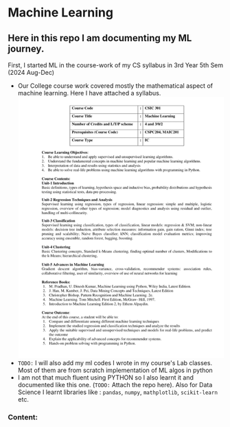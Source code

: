 # Machine Learning

## Here in this repo I am documenting my ML journey.
First, I started ML in the course-work of my CS syllabus in 3rd Year 5th Sem (2024 Aug-Dec)
- Our College course work covered mostly the mathematical aspect of machine learning. Here I have attached a syllabus.
![ML Syllabus of NITKKR](./ML%20Syllabus.jpg)
- `TODO:` I will also add my ml codes I wrote in my course's Lab classes. Most of them are from scratch implementation of ML algos in python
- I am not that much fluent using PYTHON so I also learnt it and documented like this one. (`TODO:` Attach the repo here). Also for Data Science I learnt libraries like : `pandas`, `numpy`, `mathplotlib`, `scikit-learn` etc.

### Content: 